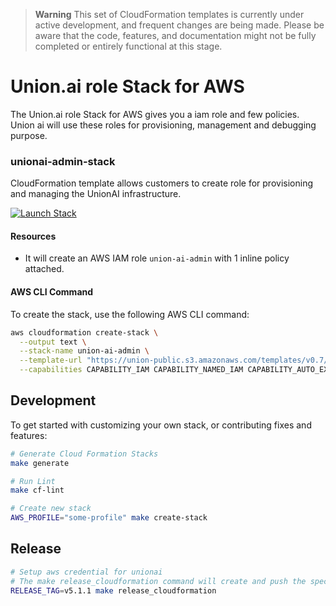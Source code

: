> **Warning**
> This set of CloudFormation templates is currently under active development, and frequent changes are being made. Please be aware that the code, features, and documentation might not be fully completed or entirely functional at this stage.

# Union.ai role Stack for AWS

The Union.ai role Stack for AWS gives you a iam role and few policies. Union ai will use these roles for provisioning, management and debugging purpose.

### unionai-admin-stack
CloudFormation template allows customers to create role for provisioning and managing the UnionAI infrastructure. 

[![Launch Stack](https://s3.amazonaws.com/cloudformation-examples/cloudformation-launch-stack.png)](https://console.aws.amazon.com/cloudformation/home?region=region#/stacks/new?stackName=union-ai-admin&templateURL=https://union-public.s3.amazonaws.com/templates/v0.7/union-ai-admin-role.template.yaml)

#### Resources
- It will create an AWS IAM role `union-ai-admin` with 1 inline policy attached.

#### AWS CLI Command
To create the stack, use the following AWS CLI command:

```bash
aws cloudformation create-stack \
  --output text \
  --stack-name union-ai-admin \
  --template-url "https://union-public.s3.amazonaws.com/templates/v0.7/union-ai-admin-role.template.yaml" \
  --capabilities CAPABILITY_IAM CAPABILITY_NAMED_IAM CAPABILITY_AUTO_EXPAND
```

## Development
To get started with customizing your own stack, or contributing fixes and features:

```bash
# Generate Cloud Formation Stacks
make generate

# Run Lint
make cf-lint

# Create new stack
AWS_PROFILE="some-profile" make create-stack
```

## Release
```bash
# Setup aws credential for unionai
# The make release_cloudformation command will create and push the specified tag in the Git repository. Additionally, it will publish the generated CloudFormation template to the designated S3 bucket.
RELEASE_TAG=v5.1.1 make release_cloudformation
```
